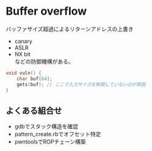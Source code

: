 # Buffer overflow
バッファサイズ超過によるリターンアドレスの上書き

- canary
- ASLR
- NX bit </br>
などの防御機構がある。

```C
void vuln() {
    char buf[64];
    gets(buf); // ここで入力サイズを制限していないのが原因
}
```
## よくある組合せ
- gdbでスタック構造を確認
- pattern_create.rbでオフセット特定
- pwntoolsでROPチェーン構築
